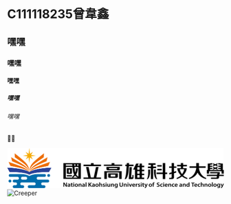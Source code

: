 # C111118235曾韋鑫
## 嘿嘿
### 嘿嘿
#### 嘿嘿
##### 嘿嘿
###### 嘿嘿

🧑‍🚀

![NKUST](nkust.png "NKUST")
![Creeper](Creeper-Logo_500x500.avif "Creeper-Logo")
